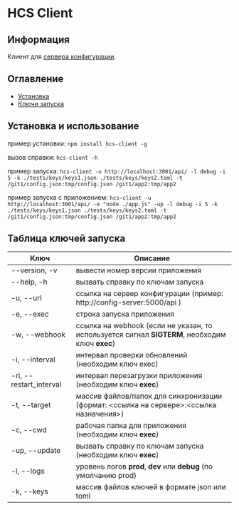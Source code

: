 # HCS Client

## Информация

Клиент для [сервера конфигурации](https://github.com/samurayii/http-config-server).

## Оглавление

- [Установка](#install)
- [Ключи запуска](#launch)

## <a name="install"></a> Установка и использование

пример установки: `npm install hcs-client -g`

вызов справки: `hcs-client -h`

пример запуска: `hcs-client -u http://localhost:3001/api/ -l debug -i 5 -k ./tests/keys/keys1.json ./tests/keys/keys2.toml -t /git1/config.json:tmp/config.json /git1/app2:tmp/app2`

пример запуска с приложением: `hcs-client -u http://localhost:3001/api/ -e "node ./app.js" -up -l debug -i 5 -k ./tests/keys/keys1.json ./tests/keys/keys2.toml -t /git1/config.json:tmp/config.json /git1/app2:tmp/app2`

## <a name="launch"></a> Таблица ключей запуска

Ключ | Описание
------------ | -------------
--version, -v | вывести номер версии приложения
--help, -h | вызвать справку по ключам запуска
-u, --url | ссылка на сервер конфигурации (пример: http://config-server:5000/api )
-e, --exec | строка запуска приложения
-w, --webhook | ссылка на webhook (если не указан, то используется сигнал **SIGTERM**, необходим ключ **exec**)
-i, --interval | интервал проверки обновлений (необходим ключ exec)
-ri, --restart_interval | интервал перезагрузки приложения (необходим ключ **exec**)
-t, --target | массив файлов/папок для синхронизации (формат: <ссылка на сервере>:<ссылка назначения>)
-c, --cwd | рабочая папка для приложения (необходим ключ **exec**)
-up, --update | вызвать справку по ключам запуска (необходим ключ **exec**)
-l, --logs | уровень логов **prod**, **dev** или **debug** (по умолчанию prod)
-k, --keys | массив файлов ключей в формате json или toml
